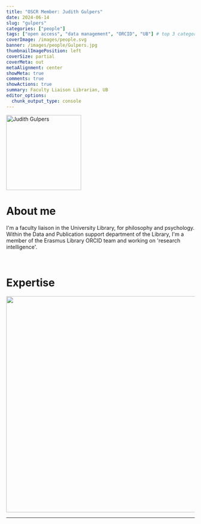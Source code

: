 ```yaml
---
title: "OSCR Member: Judith Gulpers"
date: 2024-06-14
slug: "gulpers"
categories: ["people"]
tags: ["open access", "data management", "ORCID", "UB"] # top 3 categories + unique + school
coverImage: /images/people.svg
banner: /images/people/Gulpers.jpg
thumbnailImagePosition: left
coverSize: partial
coverMeta: out
metaAlignment: center
showMeta: true
comments: true
showActions: true
summary: Faculty Liaison Librarian, UB
editor_options: 
  chunk_output_type: console
---
```


<!-- EMAIL -->
<p>
  <a href="mailto:judith.gulpers@eur.nl">
  <img border="0" alt="Judith Gulpers" src="/images/people/Gulpers.jpg" width="200" height="200" align="center">
  </a>
</p>


<p align="center">
<!--  CV
  <a href="" class="fa-solid fa-file" style="color:#000000;">
  </a> -->

<!-- TWITTER   
  <a href="" class="fa-brands fa-x-twitter" style="color:#000000;">
  </a>   -->


<!-- GOOGLE SCHOLAR
  <a href="" class="fa-brands fa-google-scholar" style="color:#000000;">
  </a>
  -->
  
<!-- RESEARCHGATE 
  <a href="" class="fa-brands fa-researchgate" style="color:#000000;">
  </a>
   --> 
  
<!-- LINKEDIN 
  <a href="" class="fa-brands fa-linkedin" style="color:#000000;">
  </a> -->  
  
  <!-- ORCID   -->
  <a href="https://orcid.org/0000-0003-0677-346" class="fa-brands fa-orcid" style="color:#000000;">
  </a>  

<!-- PERSONAL WEBSITE 
  <a href="" class="fa-solid fa-link" style="color:#000000;">
  </a> -->

<!-- GITHUB 
  <a href="" class="fa-brands fa-github" style="color:#000000;"> 
  </a> -->
</p>






# About me

I'm a faculty liaison in the University Library, for philosophy and psychology. Within the Data and Publication support department of the Library, I'm a member of the Erasmus Library ORCID team and working on 'research intelligence'.

<BR>

# Expertise

<img src="{{< blogdown/postref >}}index_files/figure-html/radarPlot-1.png" width="576" />

***


